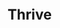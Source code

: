 ---
layout: place
title: "Thrive"
permalink: /georgia/atlanta/thrive.html
stateAbbr: GA
stateName: Georgia
cityName: Atlanta
seo:
  name: "Thrive"
  type: Restaurant
  links: http://thriveatl.com/
description: "Thrive serves delicious sushi in Atlanta, Georgia. Try fresh Japanese dishes for a great dining experience. "
place_id: ChIJAxtFwoAD9YgRn6a9GRgXY-k
photos:
  - name: >-
      places/ChIJAxtFwoAD9YgRn6a9GRgXY-k/photos/AeeoHcK9UYhAjXH7XsdtaBRu-LKKR9lEUYHuMAHVgS3Py8D-E_Cd8MKcFdmMo_E-27hjKMXiy_AdRo0iKTpTYww0aZl2fP4nbjqofldRCEuwAuRiGq93U6g3AhGpDAx3jEfz8o7R0dMibh1Eh0I6-cKKjC74AQf-2LAWVxtb406K6tQjXdEYYHp_g8D2xVKekcQeiEOdSjiBtQ4PZS1PPvJe4ammWXuvFx6BETOMwdnK2LKumyyiJ1j9LJzIwhKnb-tu8kv7ExB4qQvRTZXHE-3FDR8ty10Fce_eBxGRwb9R8v2uqw
    widthPx: 4800
    heightPx: 3200
    authorAttributions:
      - displayName: Thrive
        uri: https://maps.google.com/maps/contrib/101458548084109643651
        photoUri: >-
          https://lh3.googleusercontent.com/a-/ALV-UjVBPfp_YsS_ctEN0--5cYoaNhaTX5KhQThNSNCgAGexNlhuxiM=s100-p-k-no-mo
    flagContentUri: >-
      https://www.google.com/local/imagery/report/?cb_client=maps_api_places.places_api&image_key=!1e10!2sAF1QipNlC7VjmtFc_ew1Sr_6dKETITZPiI4ltyMAVbUg&hl=en-US
    googleMapsUri: >-
      https://www.google.com/maps/place//data=!3m4!1e2!3m2!1sAF1QipNlC7VjmtFc_ew1Sr_6dKETITZPiI4ltyMAVbUg!2e10!4m2!3m1!1s0x88f50380c2451b03:0xe963171819bda69f
  - name: >-
      places/ChIJAxtFwoAD9YgRn6a9GRgXY-k/photos/AeeoHcIQ_PcsKOfz6fTlslMgPj7IQx0Ppf9t7l5dLPLZHvT2tK80XehjARSw-toVvw-nqsKLWUF8DJKWw0pYgOL09XpOa5MWwPHTjNOGkEO7VBt4VwBufhj7Ud6WC1S4olhpfKst3To1Q5Pm579aqTFaWbe2rEYOF-59MXb2xoEdms0nBEbV-cHI4leOcXOK7IybTuvRaIURlkhjJWzfTh1UrRulabuc-kVHe40HMEJLMTJ1iw5811EQ2evXxjXd9Wga1_tt53Am74pcghZoEfJIK2OZ8Z4tg-P_v3YfOp9JQMakYg
    widthPx: 800
    heightPx: 800
    authorAttributions:
      - displayName: Thrive
        uri: https://maps.google.com/maps/contrib/101458548084109643651
        photoUri: >-
          https://lh3.googleusercontent.com/a-/ALV-UjVBPfp_YsS_ctEN0--5cYoaNhaTX5KhQThNSNCgAGexNlhuxiM=s100-p-k-no-mo
    flagContentUri: >-
      https://www.google.com/local/imagery/report/?cb_client=maps_api_places.places_api&image_key=!1e10!2sAF1QipOcFXjQ78MQp48rkJz8_Nv1-_JROC1CQUuoNQQi&hl=en-US
    googleMapsUri: >-
      https://www.google.com/maps/place//data=!3m4!1e2!3m2!1sAF1QipOcFXjQ78MQp48rkJz8_Nv1-_JROC1CQUuoNQQi!2e10!4m2!3m1!1s0x88f50380c2451b03:0xe963171819bda69f
  - name: >-
      places/ChIJAxtFwoAD9YgRn6a9GRgXY-k/photos/AeeoHcKJogyj2HVCjQeFRn6-S0zDpS3FQgh_sNsRQnPXhP3d0X1JGEIn8GHL9n0m1PAlYfBcDN594xE2rPwt3panvI7Paa9sGez3XQAUbY6ScxT5F5HtihQcpsREOs87dbdv1kODQ2E3o8iqDCt_pWu8BOLMNNbDnFm4JbkejJFZxbd19cnoZYxxpXi04-3-x3GL0YMkVG4qN2igQATmP95IL20qFjg_Az49jdInXtRtqVpTHgkdO-LkEIpJxGsPl0DbrKOdw9ont6Gv2ZYQX9S52PtUTRLiOQtcVs4aOcsuq68lw1rndp-3ppLClefVdemOxyy8Cjs7dpL_Lnm7u5_0HPE2QVh75frfbXTtBRQKeV_zFKY4JHJ17XetpqlHhs0W4GkOUyMI9Gvr-pxmQjC0YS0QJIZkX60E4qLAQyhwFrLKub6eJeAhEFs2jTuzfA
    widthPx: 3072
    heightPx: 4080
    authorAttributions:
      - displayName: Kristin Potchynok
        uri: https://maps.google.com/maps/contrib/102398589633674955142
        photoUri: >-
          https://lh3.googleusercontent.com/a/ACg8ocI6A0_ueuUr-HPn4IcPnJ-bmXkoowmvdUCsnhj13mJP7dWk7Q=s100-p-k-no-mo
    flagContentUri: >-
      https://www.google.com/local/imagery/report/?cb_client=maps_api_places.places_api&image_key=!1e10!2sCIABIhADycKzdC6AwWfsrUsACXC4&hl=en-US
    googleMapsUri: >-
      https://www.google.com/maps/place//data=!3m4!1e2!3m2!1sCIABIhADycKzdC6AwWfsrUsACXC4!2e10!4m2!3m1!1s0x88f50380c2451b03:0xe963171819bda69f
  - name: >-
      places/ChIJAxtFwoAD9YgRn6a9GRgXY-k/photos/AeeoHcIz7JWPla1CC2xLe4WN9xEFoMujC741SnsoQC4IU8VOyU8qUDSt7IyVosAi-iNyWKlIjxdkyBI-i9oXiuUbKjCvOFmta9oIHWfVCYPPwTuPD85TBjxTcxOpRJBihVHrS4XbEcX4Hh4SlL4JpJxTXRzZJQs0-1jef8BCUZudkA4pTfxOK6F1bGzGz9ACnNv4sijZSlm1CxJDgwpQSl_Id59uuavwsm0seKEIWWoJYRI9lPjNasoGyKP77sWiJdzr9XC6Z3n0Jg524sJHLZQgokyLyaOD5J1kSuANKLjtmf10ZQ
    widthPx: 800
    heightPx: 800
    authorAttributions:
      - displayName: Thrive
        uri: https://maps.google.com/maps/contrib/101458548084109643651
        photoUri: >-
          https://lh3.googleusercontent.com/a-/ALV-UjVBPfp_YsS_ctEN0--5cYoaNhaTX5KhQThNSNCgAGexNlhuxiM=s100-p-k-no-mo
    flagContentUri: >-
      https://www.google.com/local/imagery/report/?cb_client=maps_api_places.places_api&image_key=!1e10!2sAF1QipPgvL_aDohb63025akjw0dTniMaBGFaGhUjeq3x&hl=en-US
    googleMapsUri: >-
      https://www.google.com/maps/place//data=!3m4!1e2!3m2!1sAF1QipPgvL_aDohb63025akjw0dTniMaBGFaGhUjeq3x!2e10!4m2!3m1!1s0x88f50380c2451b03:0xe963171819bda69f
  - name: >-
      places/ChIJAxtFwoAD9YgRn6a9GRgXY-k/photos/AeeoHcI_YXI95-9ZFeBlR7IyYMPRz5OITiio4j8S3AhsJiiiAReBOjI6pvdzr6pdcK0LaxdCCcCVRb2SWZg8JNv7HZbINRm_AeOiR_VF9oiULyk9WGPdKAKjWFfFcKOkPVHZroU0N5LgBbKxAw5PBu92toyoU0FgpCI0LpSH_W4ay1ixNiMhJQ8ed3J9BAKuK-jAa6IDNJRS49eXSe7E6mGtQaBGfssdFC2MPV7RYGd_LpV_Ve0rPOuoYTr_oAfwd0LjM7s2xSbXQtLmh4tta_qSYn20eTX0Evjsw9niGYG0RYB8QRk1TjeUJ6GgVDdKi9AFYKADxwpFxOD0gv_33lG0F93Ta1bY6xqmsPYG11DddMLUe7bGyTs8k_zRE3QiAYOD53pz-GEU0s0vbS_A4kCmjFur_htw6X3JsD0a8nYo381_bQ
    widthPx: 4000
    heightPx: 3000
    authorAttributions:
      - displayName: Daya Dallas
        uri: https://maps.google.com/maps/contrib/106773420289348751471
        photoUri: >-
          https://lh3.googleusercontent.com/a-/ALV-UjUCDLccFYFvDuNwrqiLqZkwXkx78ucgUeSkmyHCvkrZJtqzvkd5-Q=s100-p-k-no-mo
    flagContentUri: >-
      https://www.google.com/local/imagery/report/?cb_client=maps_api_places.places_api&image_key=!1e10!2sCIHM0ogKEICAgIDXidvqRw&hl=en-US
    googleMapsUri: >-
      https://www.google.com/maps/place//data=!3m4!1e2!3m2!1sCIHM0ogKEICAgIDXidvqRw!2e10!4m2!3m1!1s0x88f50380c2451b03:0xe963171819bda69f
  - name: >-
      places/ChIJAxtFwoAD9YgRn6a9GRgXY-k/photos/AeeoHcIoF1eSSpOZ00Flto-YUtI8Fh5NcVj2YZCXGym0XRabwuTIQJNwhzZWmzIFtMH5fIWbk6gj1yCfyYpwFdtn1MTk9J19g33idI2TlVHpQtfirFNZF5ZLVioJOOaisOch0hF8Car0L3MEGkF-4fo-3aGZ7VN28zT0RLHh4ESKjB9Mm4jAO3l9lK6MTfse594IsvCVCIMMyh_2wgmmi8JiloST_Xo4UN3e-uyUpD39qGfO18P5gOIGjGP4PIfV35QTq_v2nmoPoiCe1hNMDlJvlPQWOaAeZk1Go9xvXQgetxRMbw
    widthPx: 800
    heightPx: 800
    authorAttributions:
      - displayName: Thrive
        uri: https://maps.google.com/maps/contrib/101458548084109643651
        photoUri: >-
          https://lh3.googleusercontent.com/a-/ALV-UjVBPfp_YsS_ctEN0--5cYoaNhaTX5KhQThNSNCgAGexNlhuxiM=s100-p-k-no-mo
    flagContentUri: >-
      https://www.google.com/local/imagery/report/?cb_client=maps_api_places.places_api&image_key=!1e10!2sAF1QipMeJBJQ-FjzED5Wtir-O9x9goSu2zpfMbhMAyB0&hl=en-US
    googleMapsUri: >-
      https://www.google.com/maps/place//data=!3m4!1e2!3m2!1sAF1QipMeJBJQ-FjzED5Wtir-O9x9goSu2zpfMbhMAyB0!2e10!4m2!3m1!1s0x88f50380c2451b03:0xe963171819bda69f
  - name: >-
      places/ChIJAxtFwoAD9YgRn6a9GRgXY-k/photos/AeeoHcKK5WedNb3ekMogyfiQMF2tlwA9lPaQvwvvAobtIu7S769Fcw6-0wZwgAC3tkDvPBYMSewwvmbVHPiSldSboRWPKQMBSlOxdhuqF4o7mB7PEYi79yhvbjkf05FvfGpTNfW-6Yo_lIArN3BW0vbczwhOgu8qkJX0hCBY0G3RoejVLPY59Gj-Lv5fJa4-na5mRu4mqq8GtRzMYClRPJo9wJkoGNqjyPEq5kvrRYtwXzZq0gslz5_WN6qNtxZi7t8AigSXTTiSpXEyxq3-c_vNyn39wrN37L004l_2Ewza6VMFQV9GBF2dnfbLcuXaWRn7R1_vFZicx68jKi1mxQoxfQlXBSem4MsIgOk3RTbbzIeE1BKppG8hqH145z3Y86AIS8qblx-hUWxB5AS_UuXJatbEwyt8L1_vlajgvxH99QV6lZ8
    widthPx: 3600
    heightPx: 4800
    authorAttributions:
      - displayName: B T
        uri: https://maps.google.com/maps/contrib/112319664458120136478
        photoUri: >-
          https://lh3.googleusercontent.com/a-/ALV-UjVB7iuv_845Qdo9ecvN5Ze_vpCrOzk_OyhJqIgDvfdgWapHeB2K=s100-p-k-no-mo
    flagContentUri: >-
      https://www.google.com/local/imagery/report/?cb_client=maps_api_places.places_api&image_key=!1e10!2sCIHM0ogKEICAgMCglIXw6wE&hl=en-US
    googleMapsUri: >-
      https://www.google.com/maps/place//data=!3m4!1e2!3m2!1sCIHM0ogKEICAgMCglIXw6wE!2e10!4m2!3m1!1s0x88f50380c2451b03:0xe963171819bda69f
  - name: >-
      places/ChIJAxtFwoAD9YgRn6a9GRgXY-k/photos/AeeoHcLaeL5LazN3Q9YaD_ATWxxRM2jWCdc8MZuhztsWwSEmMQJOlYXo1ZxkhXfOi4-gepO5qLETHvWRuBrzC0dZHTf59V6A8Vqw5YeWdVzpRjanCkv5-m5MAllA5DHug6SA2gkL_AJhbJkt8eV18Nq1DDhPmeOZxu02vwdxnTUYQqIqAekU-kRGcX-MGIpwij7O20iwJsvjbyzGRysRurhp06md-cWmrdVqmb8uFK-X7uke0_Z3tkkl7EAPIEr2dzxt5dYCVcg2R5VZl5MQAEySqrJtioaKHJQ36A9v4htejwtN8_4a4GpMvB_2Ze5Ypi3FO4M14pcvI55M58abR_gtfsvN3wmCCz4PZEM6hwOL5aHDS1tRs43a6zDp1P-LdviHw4-O30UMjVTKe6iULxw5gro6CZ8s7r1vQnCAj7Uh0OPoww
    widthPx: 4000
    heightPx: 2252
    authorAttributions:
      - displayName: Nathan Rasmussen
        uri: https://maps.google.com/maps/contrib/101705269924546358291
        photoUri: >-
          https://lh3.googleusercontent.com/a-/ALV-UjVeGuE7wtt8N-B1FovsLLgJd8dd4XBLI5uHhipmvblSfq8WUBmR=s100-p-k-no-mo
    flagContentUri: >-
      https://www.google.com/local/imagery/report/?cb_client=maps_api_places.places_api&image_key=!1e10!2sCIHM0ogKEICAgIDftLzNHg&hl=en-US
    googleMapsUri: >-
      https://www.google.com/maps/place//data=!3m4!1e2!3m2!1sCIHM0ogKEICAgIDftLzNHg!2e10!4m2!3m1!1s0x88f50380c2451b03:0xe963171819bda69f
  - name: >-
      places/ChIJAxtFwoAD9YgRn6a9GRgXY-k/photos/AeeoHcLCn8b7F9vkJbSw3ytILsydNcPwjYxtqG185yJ6hesffLj6KsBfuNOCn5-FzvZJruUBayHl-y22nHRYT4mlwCLbZphZdJrq32gSw-MZY8qbyIjGzk4eZFmZvmOt6GdlDaoxQRRo_L80YNmRG8553a5LlTpWk6A2jYT5Cs-tCI-ZkK590UJckFJAF0l_GvEgkLWRG0bY52FUWNclpo9rMjrEUYUy-yUsE3NtPZFR3nqtktI6lXAT0-hNspBQOar1Z3NdwzgrGj6mzyMI-kE9zCY9No35fzWkwKfwJBzOVEHyhYF5oypYb836nMfxZ-1hoesAuAVG-2TDeApt16Iqf3iDcOkxHUW8V15L9oDcIGchSLiazHjxGtEcUJMNDQCUqpOeUzAJDh8OCjoQLiWIMzSv0E2LDUqF-_OgODdogNNiO8s4
    widthPx: 3024
    heightPx: 4032
    authorAttributions:
      - displayName: Yvonne Roman
        uri: https://maps.google.com/maps/contrib/102671492135604561720
        photoUri: >-
          https://lh3.googleusercontent.com/a-/ALV-UjXI-cmQc9gtOI1WriSjYU1_tX5g5j31NV8wphNNq3V5eS344YIX=s100-p-k-no-mo
    flagContentUri: >-
      https://www.google.com/local/imagery/report/?cb_client=maps_api_places.places_api&image_key=!1e10!2sCIHM0ogKEICAgICbooWStAE&hl=en-US
    googleMapsUri: >-
      https://www.google.com/maps/place//data=!3m4!1e2!3m2!1sCIHM0ogKEICAgICbooWStAE!2e10!4m2!3m1!1s0x88f50380c2451b03:0xe963171819bda69f
  - name: >-
      places/ChIJAxtFwoAD9YgRn6a9GRgXY-k/photos/AeeoHcKb7fyXg9yVlfLaQq6AEI2BW3BKAufwDmN7ieTrBZR5JOTFQSoq4eb2LBz8Gfs35yDVlWgsiL2Au71X2aw7VaZYi9NhzamMV4_PtIJhqxt1EMAPzhPdKCYsyf1mQkBJdylSySVIoyh7FJeuQ53t2iNtCibsW-JYjMkIxBbkEyShRnz3Ghb_xXxsDxH-JxAeSa05Hlkc5_X8F-mSXAwqpfUy8bT4PkXDWgHBuhMaUAxhuVljB3VLQoYaLBG1_CzBXmXR3UECPjuzQFZiVgEhpCRPbkuDqdNpvTjFgK3K_g_0iw
    widthPx: 800
    heightPx: 800
    authorAttributions:
      - displayName: Thrive
        uri: https://maps.google.com/maps/contrib/101458548084109643651
        photoUri: >-
          https://lh3.googleusercontent.com/a-/ALV-UjVBPfp_YsS_ctEN0--5cYoaNhaTX5KhQThNSNCgAGexNlhuxiM=s100-p-k-no-mo
    flagContentUri: >-
      https://www.google.com/local/imagery/report/?cb_client=maps_api_places.places_api&image_key=!1e10!2sAF1QipNLdd33xt-r3GfkjVitDfVTr5dvIQJoTk7QC9dh&hl=en-US
    googleMapsUri: >-
      https://www.google.com/maps/place//data=!3m4!1e2!3m2!1sAF1QipNLdd33xt-r3GfkjVitDfVTr5dvIQJoTk7QC9dh!2e10!4m2!3m1!1s0x88f50380c2451b03:0xe963171819bda69f
address: 101 Marietta St NW, Atlanta, GA 30303, USA
street: 101 Marietta St NW
city: Atlanta
state: GA
zip: '30303'
country: USA
neighborhood: Fairlie-Poplar
latitude: '33.756898'
longitude: '-84.392291'
accessibility_options:
  wheelchairAccessibleParking: true
  wheelchairAccessibleEntrance: true
  wheelchairAccessibleRestroom: true
  wheelchairAccessibleSeating: true
business_status: OPERATIONAL
name: Thrive
google_maps_links:
  directionsUri: >-
    https://www.google.com/maps/dir//''/data=!4m7!4m6!1m1!4e2!1m2!1m1!1s0x88f50380c2451b03:0xe963171819bda69f!3e0
  placeUri: https://maps.google.com/?cid=16817310825810077343
  writeAReviewUri: >-
    https://www.google.com/maps/place//data=!4m3!3m2!1s0x88f50380c2451b03:0xe963171819bda69f!12e1
  reviewsUri: >-
    https://www.google.com/maps/place//data=!4m4!3m3!1s0x88f50380c2451b03:0xe963171819bda69f!9m1!1b1
  photosUri: >-
    https://www.google.com/maps/place//data=!4m3!3m2!1s0x88f50380c2451b03:0xe963171819bda69f!10e5
primary_type: Restaurant
opening_hours:
  regular: null
  current: null
secondary_opening_hours:
  regular:
    weekdayDescriptions: null
    type: null
  current:
    weekdayDescriptions: null
    type: null
phone: (404) 389-1000
price_level: PRICE_LEVEL_MODERATE
price_range: $30 &ndash; $50
rating: '4.2'
rating_count: 957
website: http://thriveatl.com/
reviews: null
parking_options: null
payment_options: null
allow_dogs: null
curbside_pickup: null
delivery: null
dine_in: null
good_for_children: null
good_for_groups: null
good_for_sports: null
live_music: null
menu_for_children: null
outdoor_seating: null
reservable: null
restroom: null
serves_beer: null
serves_breakfast: null
serves_brunch: null
serves_cocktails: null
serves_coffee: null
serves_dinner: null
serves_dessert: null
serves_lunch: null
serves_vegetarian_food: null
serves_wine: null
takeout: null
summary: null

---